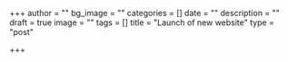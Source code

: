 +++
author = ""
bg_image = ""
categories = []
date = ""
description = ""
draft = true
image = ""
tags = []
title = "Launch of new website"
type = "post"

+++
